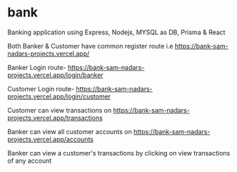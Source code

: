 # bank
Banking application using Express, Nodejs, MYSQL as DB, Prisma & React

Both Banker & Customer have common register route i.e https://bank-sam-nadars-projects.vercel.app/

Banker Login route- https://bank-sam-nadars-projects.vercel.app/login/banker

Customer Login route- https://bank-sam-nadars-projects.vercel.app/login/customer

Customer can view transactions on https://bank-sam-nadars-projects.vercel.app/transactions

Banker can view all customer accounts on https://bank-sam-nadars-projects.vercel.app/accounts

Banker can view a customer's transactions by clicking on view transactions of any account
